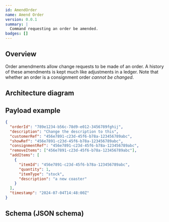 ```yaml
---
id: AmendOrder
name: Amend Order
version: 0.0.1
summary: |
  Command requesting an order be amended. 
badges: []    
---
```


## Overview
Order amendments allow change requests to be made of an order. A history
of these amendments is kept much like adjustments in a ledger. Note that whether 
an order is a consignment order _cannot be changed_. 

## Architecture diagram

<NodeGraph />

## Payload example

```json title="Payload example"
{
  "orderId": "789e1234-b56c-78d9-e012-3456789fghij",
  "description": "Change the description to this",  
  "customerRef": "456e7891-c23d-45f6-b78a-123456789abc",
  "showRef": "456e7891-c23d-45f6-b78a-123456789abc",
  "consignmentRef": "456e7891-c23d-45f6-b78a-123456789abc",
  "removeItems": ["456e7891-c23d-45f6-b78a-123456789abc"],
  "addItems": [
    {
      "itemId": "456e7891-c23d-45f6-b78a-123456789abc",
      "quantity": 1,
      "itemType": "stock",
      "description": "a new coaster"
    }
  ],  
  "timestamp": "2024-07-04T14:48:00Z"
}
```

## Schema (JSON schema)

<SchemaViewer title="" file="schema.json"/>